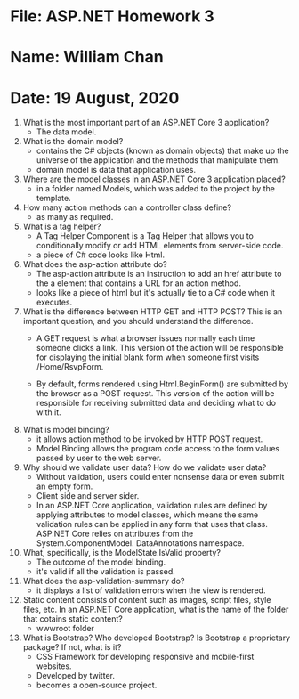 # File: ASP.NET Homework 3
# Name: William Chan
# Date: 19 August, 2020


1. What is the most important part of an ASP.NET Core 3 application?
	* The data model. 
2. What is the domain model?
	* contains the C# objects (known as domain objects) that make up the universe of the application and the methods
that manipulate them.
	* domain model is data that application uses.
3. Where are the model classes in an ASP.NET Core 3 application placed?
	*  in a folder named Models, which was added to the project by the template.
4. How many action methods can a controller class define?
	* as many as required.
5. What is a tag helper?
	* A Tag Helper Component is a Tag Helper that allows you to conditionally modify or add HTML elements from server-side code. 
	* a piece of C# code looks like Html.
6. What does the asp-action attribute do?
	* The asp-action attribute is an instruction to add an href attribute to the a element that contains a URL for an action method. 
	* looks like a piece of html but it's actually tie to a C# code when it executes.
7. What is the difference between HTTP GET and HTTP POST? This is an important question, and you
should understand the difference.
	* A GET request is what a browser issues normally each time
someone clicks a link. This version of the action will be responsible for displaying the initial blank form when
someone first visits /Home/RsvpForm.
	
	* By default, forms rendered using Html.BeginForm() are
submitted by the browser as a POST request. This version of the action will be responsible for receiving
submitted data and deciding what to do with it.
8. What is model binding?
	* it allows action method to be invoked by HTTP POST request.
	* Model Binding allows the program code access to the form values passed by user to the web server.
9. Why should we validate user data? How do we validate user data?
	* Without validation, users could enter nonsense data or even submit an empty form.
	* Client side and server sider.
	* In an ASP.NET Core application, validation rules are defined by applying attributes to model classes, which means the same
validation rules can be applied in any form that uses that class. ASP.NET Core relies on attributes from the System.ComponentModel.
DataAnnotations namespace.
10. What, specifically, is the ModelState.IsValid property?
	* The outcome of the model binding.
	* it's valid if all the validation is passed.
11. What does the asp-validation-summary do?
	*  it displays a list of validation errors when the view is rendered.
12. Static content consists of content such as images, script files, style files, etc. In an ASP.NET Core
application, what is the name of the folder that cotains static content?
	* wwwroot folder
13. What is Bootstrap? Who developed Bootstrap? Is Bootstrap a proprietary package? If not, what is
it?
	* CSS Framework for developing responsive and mobile-first websites.
	* Developed by twitter.
	* becomes a open-source project.
	

